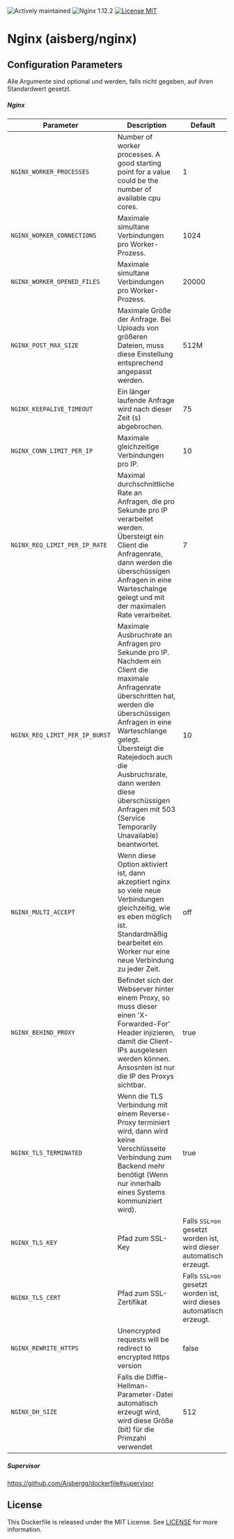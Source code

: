 ![Actively maintained](https://img.shields.io/maintenance/yes/2018.svg) ![Nginx 1.12.2](https://img.shields.io/badge/Nginx-1.12.2-brightgreen.svg) [![License MIT](https://img.shields.io/badge/license-MIT-blue.svg)](../LICENSE)

# Nginx (aisberg/nginx)



## Configuration Parameters
Alle Argumente sind optional und werden, falls nicht gegeben, auf ihren Standardwert gesetzt.

##### Nginx

Parameter | Description | Default
----------|-------------|--------
`NGINX_WORKER_PROCESSES` | Number of worker processes. A good starting point for a value could be the number of available cpu cores. | 1
`NGINX_WORKER_CONNECTIONS` | Maximale simultane Verbindungen pro Worker-Prozess. | 1024
`NGINX_WORKER_OPENED_FILES` | Maximale simultane Verbindungen pro Worker-Prozess. | 20000
`NGINX_POST_MAX_SIZE` | Maximale Größe der Anfrage. Bei Uploads von größeren Dateien, muss diese Einstellung entsprechend angepasst werden. | 512M
`NGINX_KEEPALIVE_TIMEOUT` | Ein länger laufende Anfrage wird nach dieser Zeit (s) abgebrochen. | 75
`NGINX_CONN_LIMIT_PER_IP` | Maximale gleichzeitige Verbindungen pro IP. | 10
`NGINX_REQ_LIMIT_PER_IP_RATE` | Maximal durchschnittliche Rate an Anfragen, die pro Sekunde pro IP verarbeitet werden. Übersteigt ein Client die Anfragenrate, dann werden die überschüssigen Anfragen in eine Warteschalnge gelegt und mit der maximalen Rate verarbeitet. | 7
`NGINX_REQ_LIMIT_PER_IP_BURST` | Maximale Ausbruchrate an Anfragen pro Sekunde pro IP. Nachdem ein Client die maximale Anfragenrate überschritten hat, werden die überschüssigen Anfragen in eine Warteschlange gelegt. Übersteigt die Ratejedoch auch die Ausbruchsrate, dann werden diese überschüssigen Anfragen mit 503 (Service Temporarily Unavailable) beantwortet. | 10
`NGINX_MULTI_ACCEPT` | Wenn diese Option aktiviert ist, dann akzeptiert nginx so viele neue Verbindungen gleichzeitig, wie es eben möglich ist. Standardmäßig bearbeitet ein Worker nur eine neue Verbindung zu jeder Zeit. | off
`NGINX_BEHIND_PROXY` | Befindet sich der Webserver hinter einem Proxy, so muss dieser einen 'X-Forwarded-For' Header injizieren, damit die Client-IPs ausgelesen werden können. Ansosnten ist nur die IP des Proxys sichtbar. | true
`NGINX_TLS_TERMINATED` | Wenn die TLS Verbindung mit einem Reverse-Proxy terminiert wird, dann wird keine Verschlüsselte Verbindung zum Backend mehr benötigt (Wenn nur innerhalb eines Systems kommuniziert wird). | true
`NGINX_TLS_KEY` | Pfad zum SSL-Key | Falls `SSL=on` gesetzt worden ist, wird dieser automatisch erzeugt.
`NGINX_TLS_CERT` | Pfad zum SSL-Zertifikat  | Falls `SSL=on` gesetzt worden ist, wird dieses automatisch erzeugt.
`NGINX_REWRITE_HTTPS` | Unencrypted requests will be redirect to encrypted https version | false
`NGINX_DH_SIZE` | Falls die Diffie-Hellman-Parameter-Datei automatisch erzeugt wird, wird diese Größe (bit) für die Primzahl verwendet | 512

##### Supervisor
https://github.com/Aisbergg/dockerfile#supervisor

## License
This Dockerfile is released under the MIT License. See [LICENSE](../LICENSE) for more information.
